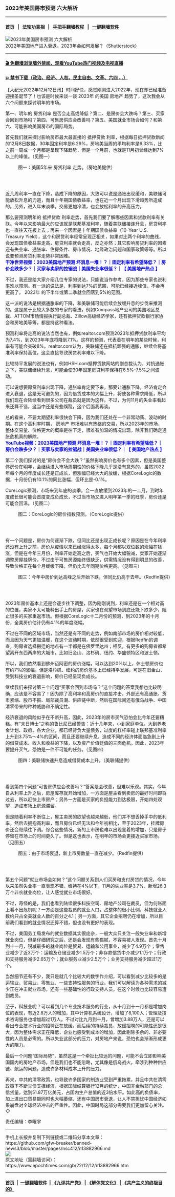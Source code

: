 ### 2023年美国房市预测 六大解析
------------------------

#### [首页](https://github.com/gfw-breaker/banned-news3/blob/master/README.md) &nbsp;&nbsp;|&nbsp;&nbsp; [法轮功真相](https://github.com/begood0513/basic/blob/master/README.md)  &nbsp;&nbsp;|&nbsp;&nbsp; [手把手翻墙教程](https://github.com/gfw-breaker/guides/wiki)  &nbsp;&nbsp;|&nbsp;&nbsp; [一键翻墙软件](https://github.com/gfw-breaker/nogfw/blob/master/README.md)  



<div><img alt="2023年美国房市预测 六大解析" class="attachment-djy_600_400 size-djy_600_400 wp-post-image" src="https://i.epochtimes.com/assets/uploads/2022/12/id13883031-shutterstock_2228888243-600x400.jpg"/>
<div class="caption">
 2022年美国地产进入衰退，2023年会如何发展？（Shutterstock）
</div></div><hr/>

#### [ 🎬  免翻墙浏览墙外禁闻、观看YouTube热门视频及电视直播](https://github.com/gfw-breaker/HelloWorld)

#### [ 💥  禁书下载（政治、经济、人权、民主自由、文革、六四 ...）](https://github.com/gfw-breaker/books/blob/master/README.md)

<div><p>
 【大纪元2022年12月12日讯】时间好快，感觉刚刚进入2022年，现在却已经准备迎接圣诞节了！也该是时候来谈一谈
 <ok href="https://www.epochtimes.com/gb/tag/2023%E5%B9%B4.html">
  2023年
 </ok>
 的美国
 <ok href="https://www.epochtimes.com/gb/tag/%E6%88%BF%E5%9C%B0%E4%BA%A7.html">
  房地产
 </ok>
 趋势了，这次我会从六个问题来探讨明年的市场。
</p>
<p>
 第一、明年的
 <ok href="https://www.epochtimes.com/gb/tag/%E6%88%BF%E8%B4%B7%E5%88%A9%E7%8E%87.html">
  房贷利率
 </ok>
 是否会走高或降低？第二、是房价会大跌吗？第三、买家会回到市场吗？第四、可售房供应会改善吗？第五、美国就业市场会如何？和第六、可能影响美国房市的国际局势。
</p>
<p>
 首先我们就来探讨影响房市最大最直接的
 <ok href="https://www.epochtimes.com/gb/tag/%E6%8A%B5%E6%8A%BC%E8%B4%B7%E6%AC%BE.html">
  抵押贷款
 </ok>
 利率，根据每日抵押贷款新闻的12月8日数据，30年固定利率是6.29%，房地美当周的平均利率是6.33%，比之前一周或一个月都是呈现下降趋势，但是一个月前，也就是11月初曾经达到7%以上的峰值。（见图一）
</p>
<figure aria-describedby="caption-attachment-13883007" class="wp-caption aligncenter" id="attachment_13883007" style="width: 499px">
 <ok href="https://i.epochtimes.com/assets/uploads/2022/12/id13883007-01-chart.png" target="_blank">
  <img alt="" class="wp-image-13883007" src="https://i.epochtimes.com/assets/uploads/2022/12/id13883007-01-chart-300x158.png"/>
 </ok>
 <br/><figcaption class="wp-caption-text" id="caption-attachment-13883007">
  图一：美国5年来
  <ok href="https://www.epochtimes.com/gb/tag/%E6%88%BF%E8%B4%B7%E5%88%A9%E7%8E%87.html">
   房贷利率
  </ok>
  走势。（房地美提供）
 </figcaption><br/>
</figure><br/>
<p>
 近几周利率一直在下降，造成下降的原因，大致可以说是通胀出现缓和，美联储可能放松升息的力道，而且十年期国债收益率，也在近一个月出现下滑趋势所造成的。另外，进入年末淡季，交易更加冷清，也会放松利率的升高压力。
</p>
<p>
 那么要预测明年的
 <ok href="https://www.epochtimes.com/gb/tag/%E6%8A%B5%E6%8A%BC%E8%B4%B7%E6%AC%BE.html">
  抵押贷款
 </ok>
 利率走势，首先我们要了解哪些因素和贷款利率有关联。今年以来影响最大的应该就是联邦基准利率，随着美联储接连升息，房贷利率也一直往天花板上去；再来一个因素是十年期国债收益率（10-Year U.S. Treasury Yield），这个和房贷利率经常呈现正相关，如果对比两个利率的曲线，会发现国债收益率走高，房贷利率就会走高，反之亦然；其它影响房贷利率的因素还有失业率、通胀率、住房条件、房市情况、地缘政治问题和国家政策等等。所以说要预测房贷利率走势非常困难。
 <br/>
 <strong>
  <span style="color: #0000ff;">
   干净世界视频：2023美国地产预测 坏消息一堆！？｜固定利率有希望降低？｜房价会跌多少？｜买家与卖家的拉锯战｜美国失业率很低？｜【
   <ok href="https://www.epochtimes.com/gb/tag/%E7%BE%8E%E5%9B%BD%E5%9C%B0%E4%BA%A7%E7%83%AD%E7%82%B9.html">
    美国地产热点
   </ok>
   】
  </span>
 </strong>
 <br/>
</p>
<p>
 不过，我还是给大家介绍几位专家的说法，只能说当作参考，因为那些专家也说利率难以预测。有一派的说法是，利率到达7%的范围，可能已经接近峰值，不会再更高了，
 <ok href="https://www.epochtimes.com/gb/tag/2023%E5%B9%B4.html">
  2023年
 </ok>
 的下半年或第二季就会回落到5%的范围。
</p>
<p>
 这一派的说法是根据通胀率的下降，和美联储可能后续会放缓升息的步伐来推测的。这是属于比较大多数的专家的看法，例如Compass地产公司的美国地区总裁、ATTOM市场情报执行副总裁、Zillow高级经济学家，还有抵押贷款银行家协会和房地美等等，都是持这种看法。
</p>
<p>
 预测利率将走高的说法当然也有，例如realtor.com预测2023年抵押贷款利率平均为7.4%，到2023年年底将降到7.1%。这样的预测，代表着在明年的某些时候，利率有可能会突破8%。realtor.com认为，美联储还在抵抗顽强的通胀，继续会将基准利率保持高位，这会直接导致房贷利率难以下降。
</p>
<p>
 比较持平发展的说法也有，例如HSH.com抵押贷款网站的副总裁认为，对抗通胀之下，美联储继续升息，可能会使30年固定房贷利率保持在6.5%-7.5%之间波动。
</p>
<p>
 可以说想要房贷利率出现下降，通胀率肯定要下来，那要让通胀下降，经济肯定会进入衰退，这是无可避免的，因为借贷成本的大幅上升，将使各种需求降低，所以我们现在会陆续看到很多公司在裁员就是因为这样。不过，为何11月的失业率看起来还算不错，这当中还是有些蹊跷，这个后面我再谈。
</p>
<p>
 总的看来，不要太期望利率很快会下降，因为我们还处在一个非常动荡、波动的时期。在这个高利率时期，
 <ok href="https://www.epochtimes.com/gb/tag/%E6%88%BF%E5%9C%B0%E4%BA%A7.html">
  房地产
 </ok>
 市场难以有热络的交易，所以2023年的市场，整体交易量、价格更大的概率是往下走，很难有加温的情况出现。除非我们确定通胀危机真的解除。
 <br/>
 <strong>
  <span style="color: #0000ff;">
   YouTube视频：2023美国地产预测 坏消息一堆！？｜固定利率有希望降低？｜房价会跌多少？｜买家与卖家的拉锯战｜美国失业率很低？｜【
   <ok href="https://www.epochtimes.com/gb/tag/%E7%BE%8E%E5%9B%BD%E5%9C%B0%E4%BA%A7%E7%83%AD%E7%82%B9.html">
    美国地产热点
   </ok>
   】
  </span>
 </strong>
 <br/>
</p>
<p>
 第二个我们探讨的是“房价会不会大跌？”虽然影响房价也有多个因素，但是美国整体房价在明年，会继续进入市场周期性的价格下降几乎是没有意外的，虽然2022年每个月的年度成长还是正成长，但涨幅已经大大的放缓，根据CoreLogic的数据，十月份仍有10.1%的同比涨幅，但环比是-0.1%。
</p>
<p>
 CoreLogic预测，市场来到年底的淡季，会一直放缓到2023年的一二月，到时年度成长很可能会首度变成负成长，不过当市场又进入明年第一季的旺季，房价还是可能会回温。（见图二）
</p>
<figure aria-describedby="caption-attachment-13883008" class="wp-caption aligncenter" id="attachment_13883008" style="width: 499px">
 <ok href="https://i.epochtimes.com/assets/uploads/2022/12/id13883008-b4f04d34df96ccc65ed638234a5877f3.png" target="_blank">
  <img alt="" class="wp-image-13883008" src="https://i.epochtimes.com/assets/uploads/2022/12/id13883008-b4f04d34df96ccc65ed638234a5877f3-300x169.png"/>
 </ok>
 <br/><figcaption class="wp-caption-text" id="caption-attachment-13883008">
  图二：CoreLogic的房价指数预测。（CoreLogic提供）
 </figcaption><br/>
</figure><br/>
<p>
 有一个问题是，房价为何逐渐下跌，但同比还是出现正成长呢？原因是在今年利率还没有上升之前，房价从疫情以来已经涨得太多，每个月都以双位数的涨幅在猛涨，但是在今年三月份，利率开始走高之后，买气也开始大幅锐减，卖家开始逐渐调整房屋挂牌价，不过由于可售房源始终很缺乏，供需情况没有得到明显的改善，导致价格正在每个月缓缓下降，但仍比去年同期价格更高。（见图三）
</p>
<figure aria-describedby="caption-attachment-13883010" class="wp-caption aligncenter" id="attachment_13883010" style="width: 499px">
 <ok href="https://i.epochtimes.com/assets/uploads/2022/12/id13883010-03-median-sale-price-1130.png" target="_blank">
  <img alt="" class="wp-image-13883010" src="https://i.epochtimes.com/assets/uploads/2022/12/id13883010-03-median-sale-price-1130-300x225.png"/>
 </ok>
 <br/><figcaption class="wp-caption-text" id="caption-attachment-13883010">
  图三：今年中房价到达高峰之后开始下跌，但同比仍高于去年。（Redfin提供）
 </figcaption><br/>
</figure><br/>
<p>
 2023年房价基本上还是会逐步往下调整，因为刚刚说到，利率还是在一个相对高的位置，卖家不太可能释出手上的房屋，买家也在观望市场到底还能下跌多少，阻止很多的买家重返市场。但根据CoreLogic十二月份的预测，到2023年的十月份，全美房价估计仍有4.1%的年度涨幅。
</p>
<p>
 不过在不同的区域市场，当然还是有不同的走势，例如南部市场的房价相对较低，而且因为天气更加温暖，在这个波动时期，依然很受到欢迎，根据Redfin的调查，购房者选择搬迁的地点有一半都是在佛罗里达州；相反，有更多的购房者都希望离开东西两岸的大城市，比如旧金山、洛杉矶、纽约、华盛顿特区和波士顿。
</p>
<p>
 所以，我们依然看到佛州迈阿密的房价涨幅，可以达到20%以上，休士顿房价也有约7%的涨幅，但是洛杉矶、纽约的房价基本上已经持平发展，可是在旧金山，受到科技业的衰退影响，房价已经呈现负成长。
</p>
<p>
 继续我们来探讨第三个问题“买家会回到市场吗？”这个问题的答案我想也比较明确，应该是不容易了！因为除了高利率和高房价的直接冲击，外部还有高通胀、货币紧缩、股市不振、局部裁员潮、供应链中断，然后在国际间还有俄乌战争、中国清零带来的种种威胁和不确定性。
</p>
<p>
 经济衰退的风险似乎在不断升高，因此，2023年的房市买气恐怕会比今年还要糟糕。有“末日博士”之称的鲁比尼已经警告：近十几年来，小到家庭单位，大到养老金计划、政府、各大企业，都已经背负大量债务，过度的杠杆率碰上联邦基准利率上升到3.75%〜4%的区间，而且还要继续升息，造成不同的经济体面临急剧上升的借贷成本、收入和收益的下降，以及资产价值贬值的三面危机。因此，2023年要提升买气，恐怕是一件不可能的任务。（见图四）
</p>
<figure aria-describedby="caption-attachment-13883011" class="wp-caption aligncenter" id="attachment_13883011" style="width: 600px">
 <ok href="https://i.epochtimes.com/assets/uploads/2022/12/id13883011-04-fredgraph.png" target="_blank">
  <img alt="" class="size-large wp-image-13883011" src="https://i.epochtimes.com/assets/uploads/2022/12/id13883011-04-fredgraph-600x231.png"/>
 </ok>
 <br/><figcaption class="wp-caption-text" id="caption-attachment-13883011">
  图四：美联储快速升息造成借贷成本上升。（美联储提供）
 </figcaption><br/>
</figure><br/>
<p>
 看到第四个问题“可售房供应会改善吗？”答案是会改善，但难以乐观。其实，今年自从利率上升之后，房屋库存就开始增加，一方面是屋主看到卖房的最好时间即将过去，所以赶快上市房产；另外一方面是买家的负担能力到达极限，开始四处观望，造成市场上房源滞留。
</p>
<p>
 但是随着利率不断往上，屋主卖房的欲望也越来越低，他们并不想丢掉手中的低利率，然后去拥抱高利率，而且房价已经无法和今年初相比，至于2023年，挂牌房价还会继续往下调。综合这些情况，新的上市房也难以出现显着的增加，只是房子停留在市场上的时间更久了。但是这也表示，在明年的市场会更接近买家市场。（见图五）
</p>
<figure aria-describedby="caption-attachment-13883012" class="wp-caption aligncenter" id="attachment_13883012" style="width: 600px">
 <ok href="https://i.epochtimes.com/assets/uploads/2022/12/id13883012-05-new-listings-1130.png" target="_blank">
  <img alt="" class="size-large wp-image-13883012" src="https://i.epochtimes.com/assets/uploads/2022/12/id13883012-05-new-listings-1130-600x445.png"/>
 </ok>
 <br/><figcaption class="wp-caption-text" id="caption-attachment-13883012">
  图五：由于市场衰退，新上市房数量一直在减少。（Redfin提供）
 </figcaption><br/>
</figure><br/>
<p>
 第五个问题“就业市场会如何？”这个问题关系到人们买房和支付房贷的情况，今年以来虽然失业率一直表现不错，维持在4%以下，11月的失业率是3.7%，新增26.3万个非农就业岗位，让人感觉就业市场很好。
</p>
<p>
 不过，奇怪的是，我们也看到陆续很多科技空司、房地产公司在裁员，但为何账面上看不出危机呢？一方面是这些裁员的就业人口，占整体的很小比例，科技就业人数约只占全美就业人数的百分之4.1；另一方面，其它企业招聘仍在增加，所以目前我们看到的就业情况还算不错，但也没有更好的表现。
</p>
<p>
 不过，美国劳工局发布的就业数据其实很庞杂，一般大众只关注一般失业率和新增就业岗位，但是仔细研究之后，还是会发现有些猫腻，不容易被人发现。首先十月到十一月，锐减最多的就业岗位是贸易、运输和公用事业，减少了4.9万个；零售业减少了近3万个：运输及仓储业减少1.5万个；非存款信贷中介减少1.1万个；行政和支持服务减少2.65万个；就业服务业减少2.5万个；业务支持服务减少超过1万个。
</p>
<p>
 当然细节还有不少，我只是就几个比较大的数字作介绍，可以看到减少比较多的是运输业、贸易业、零售业、一些支持性服务的行业。我们可以解读为各种需求的减少正在冲击就业市场，还有一些基础性的行政支持人员，在这个时候也比较容易遭到裁员。
</p>
<p>
 至于，科技业呢？可以看到几个专业技术服务的行业，从十月到十一月都是增加岗位的表现，有近2.8万人的增加，其中计算机系统设计，增加了8,100人；管理及技术咨询服务也增加超过1万人。不过对比九月到十月，曾增加3.88万人，还是可以看出专业技术行业的招聘正在放缓。而后续的持续裁员、放缓招聘的可能性还是很大，因为整体需求正在降低，企业也感受到成本的增加，因此剔除多余的、非必要性的人员是必需的。所以失业这部分的压力，对房地产来说，恐怕也会渐渐形成更大的阻力。
</p>
<p>
 最后一个问题“国际局势”，虽然这是一个牵扯比较远的问题，可能不会立即影响美国国内的房地产市场，但是我们也不能忽略，尤其像是俄乌战火，牵涉到种种供应链、航运的问题，造成许多材料成本上升的压力。
</p>
<p>
 再来，中共的清零政策，也导致许多国家的制造业受到严重拖累，并且中共在清零政策下不断举债支撑经济，根据国际结算银行12月的统计，中国非金融部门的总信贷量，达到51.87万亿美元，占国内生产总值的近3倍水平。如此高的负债率，加上进出口贸易额同时也大幅萎缩、还有中国房市衰退，让人不禁担忧中国经济如果崩盘对全球经济冲击的严重性。因此，中国时局这部分需要我们更加留心关注。◇
</p>
<p>
 责任编辑：李曜宇
</p>
</div>
<hr/>
手机上长按并复制下列链接或二维码分享本文章：<br/>
https://github.com/gfw-breaker/banned-news3/blob/master/pages/nsc412/n13882966.md <br/>
<a href='https://github.com/gfw-breaker/banned-news3/blob/master/pages/nsc412/n13882966.md'><img src='https://github.com/gfw-breaker/banned-news3/blob/master/pages/nsc412/n13882966.md.png'/></a> <br/>
原文地址（需翻墙访问）：https://www.epochtimes.com/gb/22/12/12/n13882966.htm


------------------------
#### [首页](https://github.com/gfw-breaker/banned-news3/blob/master/README.md) &nbsp;|&nbsp; [一键翻墙软件](https://github.com/gfw-breaker/nogfw/blob/master/README.md) &nbsp;| [《九评共产党》](https://github.com/gfw-breaker/9ping.md/blob/master/README.md#九评之一评共产党是什么) | [《解体党文化》](https://github.com/gfw-breaker/jtdwh.md/blob/master/README.md) | [《共产主义的终极目的》](https://github.com/gfw-breaker/gczydzjmd.md/blob/master/README.md)


<img src='http://gfw-breaker.win/banned-news3/pages/nsc412/n13882966.md' width='0px' height='0px'/>
